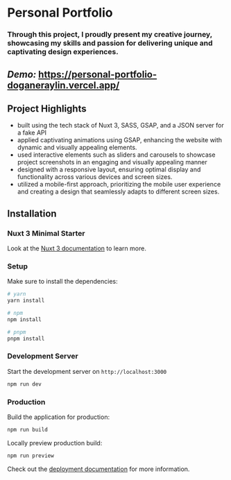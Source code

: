 # Personal Portfolio
### Through this project, I proudly present my creative journey, showcasing my skills and passion for delivering unique and captivating design experiences.
## ***Demo:*** https://personal-portfolio-doganeraylin.vercel.app/

## Project Highlights
- built using the tech stack of Nuxt 3, SASS, GSAP, and a JSON server for a fake API
- applied captivating animations using GSAP, enhancing the website with dynamic and visually appealing elements.
- used interactive elements such as sliders and carousels to showcase project screenshots in an engaging and visually appealing manner
- designed with a responsive layout, ensuring optimal display and functionality across various devices and screen sizes.
- utilized a mobile-first approach, prioritizing the mobile user experience and creating a design that seamlessly adapts to different screen sizes.

## Installation

### Nuxt 3 Minimal Starter

Look at the [Nuxt 3 documentation](https://nuxt.com/docs/getting-started/introduction) to learn more.

### Setup

Make sure to install the dependencies:

```bash
# yarn
yarn install

# npm
npm install

# pnpm
pnpm install
```

### Development Server

Start the development server on `http://localhost:3000`

```bash
npm run dev
```

### Production

Build the application for production:

```bash
npm run build
```

Locally preview production build:

```bash
npm run preview
```

Check out the [deployment documentation](https://nuxt.com/docs/getting-started/deployment) for more information.
